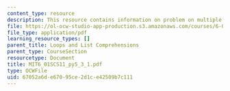 ```yaml
---
content_type: resource
description: This resource contains information on problem on multiple times.
file: https://ol-ocw-studio-app-production.s3.amazonaws.com/courses/6-01sc-introduction-to-electrical-engineering-and-computer-science-i-spring-2011/67052a6de67095ce2d1ce42509b7c111_MIT6_01SCS11_py5_3_1.pdf
file_type: application/pdf
learning_resource_types: []
parent_title: Loops and List Comprehensions
parent_type: CourseSection
resourcetype: Document
title: MIT6_01SCS11_py5_3_1.pdf
type: OCWFile
uid: 67052a6d-e670-95ce-2d1c-e42509b7c111
---
```

